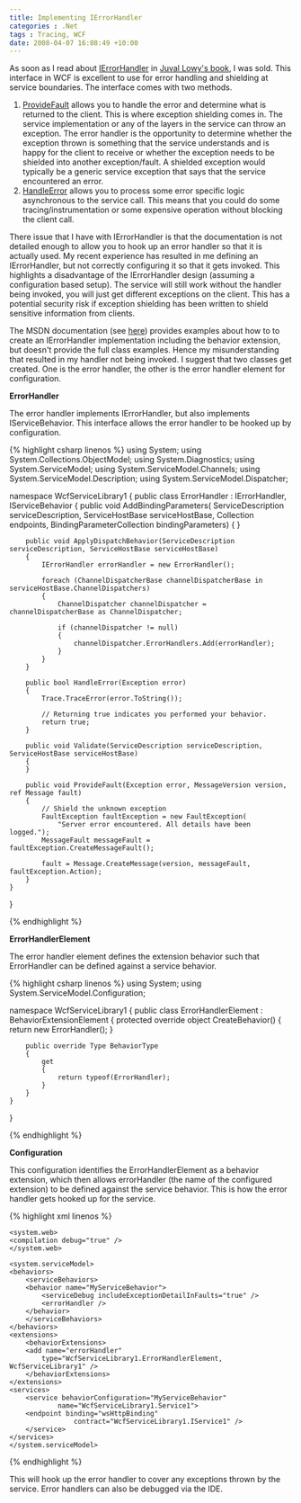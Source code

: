 ```yaml
---
title: Implementing IErrorHandler
categories : .Net
tags : Tracing, WCF
date: 2008-04-07 16:08:49 +10:00
---
```


As soon as I read about [IErrorHandler][0] in [Juval Lowy's book][1], I was sold. This interface in WCF is excellent to use for error handling and shielding at service boundaries. The interface comes with two methods. 

1. [ProvideFault][2] allows you to handle the error and determine what is returned to the client. This is where exception shielding comes in. The service implementation or any of the layers in the service can throw an exception. The error handler is the opportunity to determine whether the exception thrown is something that the service understands and is happy for the client to receive or whether the exception needs to be shielded into another exception/fault. A shielded exception would typically be a generic service exception that says that the service encountered an error.
1. [HandleError][3] allows you to process some error specific logic asynchronous to the service call. This means that you could do some tracing/instrumentation or some expensive operation without blocking the client call.

There issue that I have with IErrorHandler is that the documentation is not detailed enough to allow you to hook up an error handler so that it is actually used. My recent experience has resulted in me defining an IErrorHandler, but not correctly configuring it so that it gets invoked. This highlights a disadvantage of the IErrorHandler design (assuming a configuration based setup). The service will still work without the handler being invoked, you will just get different exceptions on the client. This has a potential security risk if exception shielding has been written to shield sensitive information from clients.

The MSDN documentation (see [here][0]) provides examples about how to to create an IErrorHandler implementation including the behavior extension, but doesn't provide the full class examples. Hence my misunderstanding that resulted in my handler not being invoked. I suggest that two classes get created. One is the error handler, the other is the error handler element for configuration.

**ErrorHandler**

The error handler implements IErrorHandler, but also implements IServiceBehavior. This interface allows the error handler to be hooked up by configuration.

{% highlight csharp linenos %}
using System;
using System.Collections.ObjectModel;
using System.Diagnostics;
using System.ServiceModel;
using System.ServiceModel.Channels;
using System.ServiceModel.Description;
using System.ServiceModel.Dispatcher;
     
namespace WcfServiceLibrary1
{
    public class ErrorHandler : IErrorHandler, IServiceBehavior
    {
        public void AddBindingParameters(
            ServiceDescription serviceDescription,
            ServiceHostBase serviceHostBase,
            Collection<ServiceEndpoint> endpoints,
            BindingParameterCollection bindingParameters)
        {
        }
     
        public void ApplyDispatchBehavior(ServiceDescription serviceDescription, ServiceHostBase serviceHostBase)
        {
            IErrorHandler errorHandler = new ErrorHandler();
     
            foreach (ChannelDispatcherBase channelDispatcherBase in serviceHostBase.ChannelDispatchers)
            {
                ChannelDispatcher channelDispatcher = channelDispatcherBase as ChannelDispatcher;
     
                if (channelDispatcher != null)
                {
                    channelDispatcher.ErrorHandlers.Add(errorHandler);
                }
            }
        }
     
        public bool HandleError(Exception error)
        {
            Trace.TraceError(error.ToString());
     
            // Returning true indicates you performed your behavior.
            return true;
        }
     
        public void Validate(ServiceDescription serviceDescription, ServiceHostBase serviceHostBase)
        {
        }
     
        public void ProvideFault(Exception error, MessageVersion version, ref Message fault)
        {
            // Shield the unknown exception
            FaultException faultException = new FaultException(
                "Server error encountered. All details have been logged.");
            MessageFault messageFault = faultException.CreateMessageFault();
     
            fault = Message.CreateMessage(version, messageFault, faultException.Action);
        }
    }
}
    
{% endhighlight %}

**ErrorHandlerElement**

The error handler element defines the extension behavior such that ErrorHandler can be defined against a service behavior.

{% highlight csharp linenos %}
using System;
using System.ServiceModel.Configuration;
     
namespace WcfServiceLibrary1
{
    public class ErrorHandlerElement : BehaviorExtensionElement
    {
        protected override object CreateBehavior()
        {
            return new ErrorHandler();
        }
     
        public override Type BehaviorType
        {
            get
            {
                return typeof(ErrorHandler);
            }
        }
    }
}
    
{% endhighlight %}

**Configuration**

This configuration identifies the ErrorHandlerElement as a behavior extension, which then allows errorHandler (the name of the configured extension) to be defined against the service behavior. This is how the error handler gets hooked up for the service.

{% highlight xml linenos %}
<?xml version="1.0" encoding="utf-8" ?>
<configuration>
     
    <system.web>
    <compilation debug="true" />
    </system.web>
     
    <system.serviceModel>
    <behaviors>
        <serviceBehaviors>
        <behavior name="MyServiceBehavior">
            <serviceDebug includeExceptionDetailInFaults="true" />
            <errorHandler />
        </behavior>
        </serviceBehaviors>
    </behaviors>
    <extensions>
        <behaviorExtensions>
        <add name="errorHandler"
            type="WcfServiceLibrary1.ErrorHandlerElement, WcfServiceLibrary1" />
        </behaviorExtensions>
    </extensions>
    <services>
        <service behaviorConfiguration="MyServiceBehavior"
                name="WcfServiceLibrary1.Service1">
        <endpoint binding="wsHttpBinding"
                    contract="WcfServiceLibrary1.IService1" />
        </service>
    </services>
    </system.serviceModel>
</configuration>    
{% endhighlight %}

This will hook up the error handler to cover any exceptions thrown by the service. Error handlers can also be debugged via the IDE.

[0]: http://msdn2.microsoft.com/en-us/library/system.servicemodel.dispatcher.ierrorhandler.aspx
[1]: http://www.amazon.com/gp/product/0596101627/ref=cm_cr_pr_product_top
[2]: http://msdn2.microsoft.com/en-us/library/system.servicemodel.dispatcher.ierrorhandler.providefault.aspx
[3]: http://msdn2.microsoft.com/en-us/library/system.servicemodel.dispatcher.ierrorhandler.handleerror.aspx
